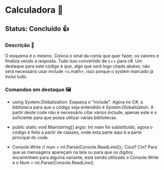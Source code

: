 # Calculadora 🔼
## Status: Concluído 👍

### Descrição 📖

O esquema é o mesmo. Coloca o sinal da conta que quer fazer, os valores e finaliza vendo a resposta. Tudo isso convertido de c++ para c#. Um destaque para este código é que, algo que será logo citado abaixo, não será necessário usar include <c.math>, isso porque o system marcado já inclui tudo.

### Comandos em destaque 🖼️

- using System.Globalization:
Esqueça o "include". Agora no C#, a biblioteca para que o código seja entendido é System.Globalization. A partir deste code não é necessário citar vários include, apenas este é o suficiente para que possa utilizar várias bibliotecas.

- public static void Main(string[] args):
Int main foi subistituído, agora o código é feito a partir de classes, onde esta parte aqui é a parte principal do code.

- Console.Write // num = int.Parse(Console.ReadLine());: 
Cout? Cin? Para que as mensagens apareçam na tela ou para que os digitos encaminhem para alguma variante, está sendo utilizado o Console.Write e o Num = int.Parse(Console.ReadLine()

